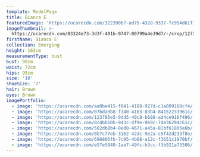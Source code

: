 ```yaml
---
template: ModelPage
title: Bianca E
featuredImage: 'https://ucarecdn.com/322390b7-ad75-432d-9337-fc954d61f1bd/'
imageThumbnail: >-
  https://ucarecdn.com/03324e73-3d3f-401b-9747-80799a4e39d7/-/crop/1272x1855/771,0/-/preview/
firstName: Bianca E
collection: Emerging
height: 163cm
measurementType: bust
bust: 90cm
waist: 72cm
hips: 95cm
size: '10'
shoeSize: '7'
hair: Brown
eyes: Brown
imagePortfolio:
  - image: 'https://ucarecdn.com/aa0be415-f041-4188-927d-c1a809168cf4/'
  - image: 'https://ucarecdn.com/07bda9b8-f340-4183-83b4-84152233961c/'
  - image: 'https://ucarecdn.com/123785e5-9dd5-40c8-b688-ad4ce916f496/'
  - image: 'https://ucarecdn.com/8c4bb10b-943c-4f9e-9b9c-74e36294c61c/'
  - image: 'https://ucarecdn.com/502db8b4-8ed8-4671-a45a-81bf61805e6b/'
  - image: 'https://ucarecdn.com/0b7c77eb-3162-42dc-9e2a-c5f42d233f8e/'
  - image: 'https://ucarecdn.com/696866fb-7c95-4b08-a12c-f3651c1970bf/'
  - image: 'https://ucarecdn.com/e57e5840-1aa7-49fc-b3cc-f3b921a75506/'
---
```



